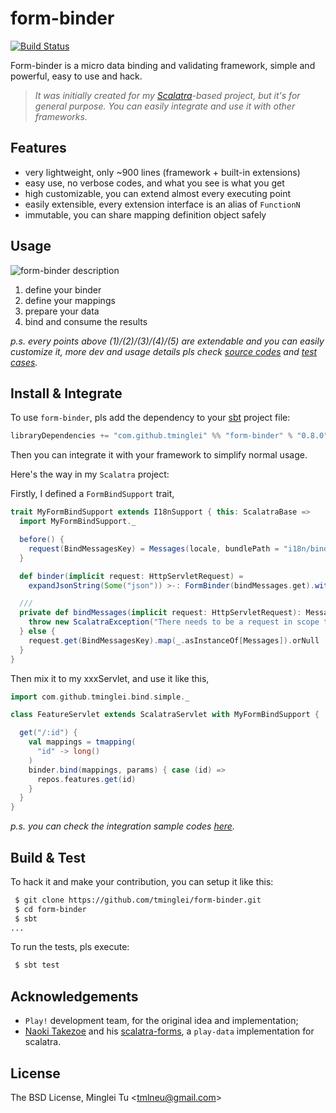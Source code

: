 form-binder
===========
[![Build Status](https://travis-ci.org/tminglei/form-binder.svg?branch=master)](https://travis-ci.org/tminglei/form-binder)


Form-binder is a micro data binding and validating framework, simple and powerful, easy to use and hack.

> _It was initially created for my [Scalatra](https://github.com/scalatra/scalatra)-based project, but it's for general purpose. You can easily integrate and use it with other frameworks._


Features
-------------
- very lightweight, only ~900 lines (framework + built-in extensions)
- easy use, no verbose codes, and what you see is what you get
- high customizable, you can extend almost every executing point
- easily extensible, every extension interface is an alias of `FunctionN`
- immutable, you can share mapping definition object safely


Usage
-------------
![form-binder description](https://github.com/tminglei/form-binder/raw/master/form-binder-desc.png)

1. define your binder
2. define your mappings
3. prepare your data
4. bind and consume the results

_p.s. every points above (1)/(2)/(3)/(4)/(5) are extendable and you can easily customize it, more dev and usage details pls check [source codes](https://github.com/tminglei/form-binder/tree/master/src/main/scala/com/github/tminglei/bind) and [test cases](https://github.com/tminglei/form-binder/tree/master/src/test/scala/com/github/tminglei/bind)._


Install & Integrate
--------------------
To use `form-binder`, pls add the dependency to your [sbt](http://www.scala-sbt.org/ "slick-sbt") project file:
```scala
libraryDependencies += "com.github.tminglei" %% "form-binder" % "0.8.0"
```

Then you can integrate it with your framework to simplify normal usage. 

Here's the way in my `Scalatra` project:

Firstly, I defined a `FormBindSupport` trait,
```scala
trait MyFormBindSupport extends I18nSupport { this: ScalatraBase =>
  import MyFormBindSupport._

  before() {
    request(BindMessagesKey) = Messages(locale, bundlePath = "i18n/bind-messages")
  }

  def binder(implicit request: HttpServletRequest) =
    expandJsonString(Some("json")) >-: FormBinder(bindMessages.get).withErr(errsToJson4s)

  ///
  private def bindMessages(implicit request: HttpServletRequest): Messages = if (request == null) {
    throw new ScalatraException("There needs to be a request in scope to call bindMessages")
  } else {
    request.get(BindMessagesKey).map(_.asInstanceOf[Messages]).orNull
  }
}
```
Then mix it to my xxxServlet, and use it like this,
```scala
import com.github.tminglei.bind.simple._

class FeatureServlet extends ScalatraServlet with MyFormBindSupport {

  get("/:id") {
    val mappings = tmapping(
      "id" -> long()
    )
    binder.bind(mappings, params) { case (id) =>
      repos.features.get(id)
    }
  }
}
```

_p.s. you can check the integration sample codes [here](https://github.com/tminglei/form-binder/tree/master/integrations/scalatra)._


Build & Test
-------------------
To hack it and make your contribution, you can setup it like this:
```bash
 $ git clone https://github.com/tminglei/form-binder.git
 $ cd form-binder
 $ sbt
...
```
To run the tests, pls execute:
```bash
 $ sbt test
```


Acknowledgements
-----------------
- `Play!` development team, for the original idea and implementation;
- [Naoki Takezoe](https://github.com/takezoe) and his [scalatra-forms](https://github.com/takezoe/scalatra-forms), a `play-data` implementation for scalatra.


License
---------
The BSD License, Minglei Tu &lt;tmlneu@gmail.com&gt;
